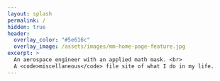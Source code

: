 ```yaml
---
layout: splash
permalink: /
hidden: true
header:
  overlay_color: "#5e616c"
  overlay_image: /assets/images/mm-home-page-feature.jpg
excerpt: >
  An aerospace engineer with an applied math mask. <br>
  A <code>miscellaneous</code> file site of what I do in my life.
---
```



